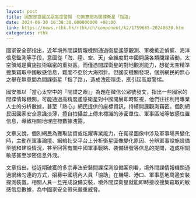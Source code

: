 ```yaml
---
layout: post
title: 國安部提醒民眾高度警惕　勿無意間為間諜衛星「指路」
date: 2024-06-30 16:38:38.000000000 +08:00
link: https://news.rthk.hk/rthk/ch/component/k2/1759685-20240630.htm
categories: rthk
---
```


國家安全部指出，近年境外間諜情報機關通過衛星遙感觀測、軍機抵近偵察、海洋信息監測等手段，意圖從「海、陸、空、天」全維度對中國開展各類間諜活動，太空領域是實施技術竊密的重災區。而僅憑間諜衛星的對地觀測能力，想從太空精準搜集竊取中國敏感信息，難度不亞於大海撈針。但國安機關發現，個別網民的無心之舉在無意間為間諜衛星「指了路」，造成洩密隱患，應引起高度警惕。

國安部以「當心太空中的『間諜之眼』」為題在微信公眾號發文，指出一些國家的間諜情報機關，可能通過高精度遙感衛星對中國開展即時監視，他們往往利用專業人士的分析數據，甚至「熱心」網民提供的座標資訊，持續開展觀測竊密。個別網民因國家安全意識淡薄，擅自拍攝並上傳未標識的涉密單位、軍事區域等敏感位置信息，導致相關地理座標數據洩露。

文章又說，個別網民為獲取談資或炫耀專業能力，在衛星圖像中涉及軍事場景變化時，主動在軍事論壇、網絡社交平台上分析衛星圖像變化原因、分辨軍事設施設備型號和建設情況，甚至回答有關中國軍事戰略、裝備研發等信息的提問，造成相關敏感甚至涉密信息外洩。

文章指出，從近期破獲的多宗非法安裝間諜探測設備案例看，境外間諜情報機關通過網絡勾連的方式，招募中國境內人員「協助」在機場、港口、軍事基地周邊安裝探測裝置。相關人員一旦完成設備安裝，境外間諜衛星就能即時接收搜集竊取的敏感信息數據，為中國家安全帶來嚴重威脅。
